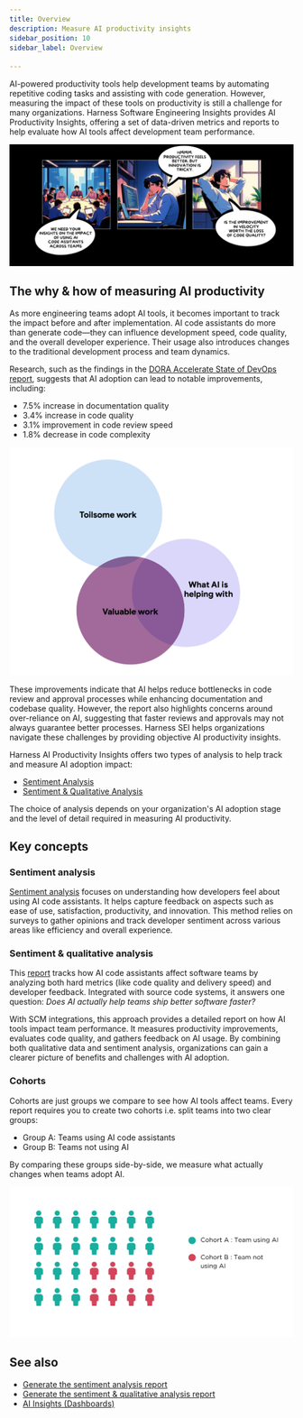 ```yaml
---
title: Overview
description: Measure AI productivity insights
sidebar_position: 10
sidebar_label: Overview

---
```


AI-powered productivity tools help development teams by automating repetitive coding tasks and assisting with code generation. However, measuring the impact of these tools on productivity is still a challenge for many organizations.
Harness Software Engineering Insights provides AI Productivity Insights, offering a set of data-driven metrics and reports to help evaluate how AI tools affect development team performance.

![](./static/aip-overview.png)


## The why & how of measuring AI productivity

As more engineering teams adopt AI tools, it becomes important to track the impact before and after implementation.
AI code assistants do more than generate code—they can influence development speed, code quality, and the overall developer experience.
Their usage also introduces changes to the traditional development process and team dynamics.

Research, such as the findings in the [DORA Accelerate State of DevOps report](https://cloud.google.com/devops/state-of-devops), suggests that AI adoption can lead to notable improvements, including:

* 7.5% increase in documentation quality
* 3.4% increase in code quality
* 3.1% improvement in code review speed
* 1.8% decrease in code complexity

![](./static/dora-2024-ai-hypothesis.png)

These improvements indicate that AI helps reduce bottlenecks in code review and approval processes while enhancing documentation and codebase quality. However, the report also highlights concerns around over-reliance on AI, suggesting that faster reviews and approvals may not always guarantee better processes. Harness SEI helps organizations navigate these challenges by providing objective AI productivity insights.

Harness AI Productivity Insights offers two types of analysis to help track and measure AI adoption impact:

* [Sentiment Analysis](/docs/software-engineering-insights/ai-productivity-insights/sentiment-analysis)
* [Sentiment & Qualitative Analysis](/docs/software-engineering-insights/ai-productivity-insights/sentiment-and-qualitative-analysis)

The choice of analysis depends on your organization's AI adoption stage and the level of detail required in measuring AI productivity.

## Key concepts

### Sentiment analysis

[Sentiment analysis](/docs/software-engineering-insights/ai-productivity-insights/sentiment-analysis) focuses on understanding how developers feel about using AI code assistants. It helps capture feedback on aspects such as ease of use, satisfaction, productivity, and innovation.
This method relies on surveys to gather opinions and track developer sentiment across various areas like efficiency and overall experience.

### Sentiment & qualitative analysis

This [report](/docs/software-engineering-insights/ai-productivity-insights/sentiment-and-qualitative-analysis) tracks how AI code assistants affect software teams by analyzing both hard metrics (like code quality and delivery speed) and developer feedback. Integrated with source code systems, it answers one question: *Does AI actually help teams ship better software faster?*

With SCM integrations, this approach provides a detailed report on how AI tools impact team performance. It measures productivity improvements, evaluates code quality, and gathers feedback on AI usage.
By combining both qualitative data and sentiment analysis, organizations can gain a clearer picture of benefits and challenges with AI adoption.

### Cohorts

Cohorts are just groups we compare to see how AI tools affect teams. Every report requires you to create two cohorts i.e. split teams into two clear groups:

* Group A: Teams using AI code assistants
* Group B: Teams not using AI

By comparing these groups side-by-side, we measure what actually changes when teams adopt AI.

![](./static/co-horts.png)

## See also

* [Generate the sentiment analysis report](/docs/software-engineering-insights/ai-productivity-insights/sentiment-analysis)
* [Generate the sentiment & qualitative analysis report](/docs/software-engineering-insights/ai-productivity-insights/sentiment-and-qualitative-analysis)
* [AI Insights (Dashboards)](/docs/software-engineering-insights/ai-productivity-insights/dashboards/ai-overview-dashboard)